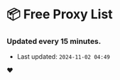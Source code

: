 # :package: Free Proxy List
### Updated every 15 minutes.

- Last updated: `2024-11-02 04:49`

:heart:
